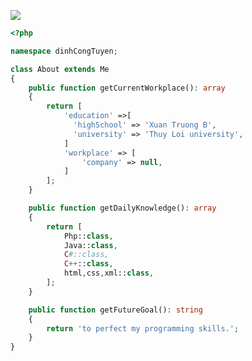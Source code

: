 <!--
**dctuyen/dctuyen** is a ✨ _special_ ✨ repository because its `README.md` (this file) appears on your GitHub profile.
-->
![](https://komarev.com/ghpvc/?username=dctuyen&color=orange)
```php
<?php

namespace dinhCongTuyen;

class About extends Me
{
    public function getCurrentWorkplace(): array
    {
        return [
            'education' =>[
              'highSchool' => 'Xuan Truong B',
              'university' => 'Thuy Loi university',
            ]
            'workplace' => [
                'company' => null,
            ]
        ];
    }

    public function getDailyKnowledge(): array
    {
        return [
            Php::class,
            Java::class,
            C#::class,
            C++::class,
            html,css,xml::class,
        ];
    }

    public function getFutureGoal(): string
    {
        return 'to perfect my programming skills.';
    }
}
```
